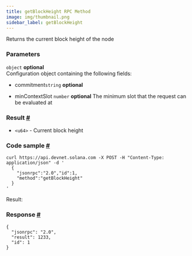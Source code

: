```yaml
---
title: getBlockHeight RPC Method 
image: img/thumbnail.png
sidebar_label: getBlockHeight 
--- 
```



Returns the current block height of the node

### Parameters 

`object` **optional**  
Configuration object containing the following fields:

- commitment`string` **optional**

- minContextSlot `number` **optional**
    The minimum slot that the request can be evaluated at

### Result [#](#result)

*   `<u64>` - Current block height

### Code sample [#](#code-sample)

```
curl https://api.devnet.solana.com -X POST -H "Content-Type: application/json" -d '
  {
    "jsonrpc":"2.0","id":1,
    "method":"getBlockHeight"
  }
'
```


Result:

### Response [#](#response)

```
{
  "jsonrpc": "2.0",
  "result": 1233,
  "id": 1
}
```
